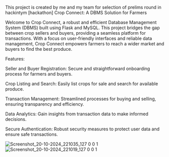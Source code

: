 This project is created by me and my team for selection of prelims round in hackintym [hackathon]
Crop Connect: A DBMS Solution for Farmers

Welcome to Crop Connect, a robust and efficient Database Management System (DBMS) built using Flask and MySQL. This project bridges the gap between crop sellers and buyers, providing a seamless platform for transactions. With a focus on user-friendly interfaces and reliable data management, Crop Connect empowers farmers to reach a wider market and buyers to find the best produce.

Features:

Seller and Buyer Registration: Secure and straightforward onboarding process for farmers and buyers.

Crop Listing and Search: Easily list crops for sale and search for available produce.

Transaction Management: Streamlined processes for buying and selling, ensuring transparency and efficiency.

Data Analytics: Gain insights from transaction data to make informed decisions.

Secure Authentication: Robust security measures to protect user data and ensure safe transactions.



![Screenshot_20-10-2024_221035_127 0 0 1](https://github.com/user-attachments/assets/964724f4-f22d-410b-832e-fbabd451d7c5)
![Screenshot_20-10-2024_221019_127 0 0 1](https://github.com/user-attachments/assets/ed3374bb-62b7-4035-b0c2-c9289fd92f53)
